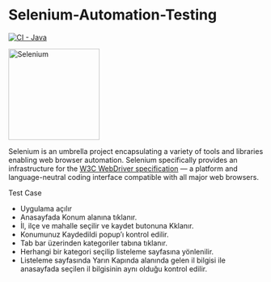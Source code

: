 # Selenium-Automation-Testing
[![CI - Java](https://github.com/SeleniumHQ/selenium/actions/workflows/ci-java.yml/badge.svg)](https://github.com/SeleniumHQ/selenium/actions/workflows/ci-java.yml)

<a href="https://selenium.dev"><img src="https://selenium.dev/images/selenium_logo_square_green.png" width="180" alt="Selenium"/></a>

Selenium is an umbrella project encapsulating a variety of tools and
libraries enabling web browser automation. Selenium specifically
provides an infrastructure for the [W3C WebDriver specification](https://w3c.github.io/webdriver/)
— a platform and language-neutral coding interface compatible with all
major web browsers.

Test Case
* Uygulama açılır
* Anasayfada Konum alanına tıklanır.
* İl, ilçe ve mahalle seçilir ve kaydet butonuna Kklanır.
* Konumunuz Kaydedildi popup’ı kontrol edilir.
* Tab bar üzerinden kategoriler tabına tıklanır.
* Herhangi bir kategori seçilip listeleme sayfasına yönlenilir.
* Listeleme sayfasında Yarın Kapında alanında gelen il bilgisi ile anasayfada seçilen il bilgisinin
aynı olduğu kontrol edilir.
